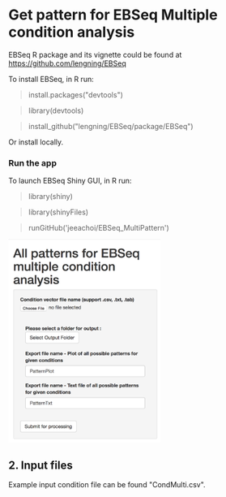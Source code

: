 # Get pattern for EBSeq Multiple condition analysis

EBSeq R package and its vignette could be found at 
https://github.com/lengning/EBSeq

To install EBSeq, in R run: 

> install.packages("devtools")

> library(devtools)

> install_github("lengning/EBSeq/package/EBSeq")

Or install locally.


### Run the app
To launch EBSeq Shiny GUI, in R run:

> library(shiny)

> library(shinyFiles)

> runGitHub('jeeachoi/EBSeq_MultiPattern')

<img src="https://github.com/jeeachoi/EBSeq_MultiPattern/blob/master/MultiPattern.png" width="300" height="400" />

## 2. Input files
Example input condition file can be found "CondMulti.csv". 
